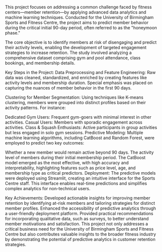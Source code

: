 This project focuses on addressing a common challenge faced by fitness centers—member retention—by applying advanced data analytics and machine learning techniques. Conducted for the University of Birmingham Sports and Fitness Centre, the project aims to predict member behavior during the critical initial 90-day period, often referred to as the "honeymoon phase."

The core objective is to identify members at risk of disengaging and predict their activity levels, enabling the development of targeted engagement strategies to increase retention. The study involved analyzing a comprehensive dataset comprising gym and pool attendance, class bookings, and membership details.

Key Steps in the Project:
Data Preprocessing and Feature Engineering:
Raw data was cleaned, standardized, and enriched by creating features like activity levels and membership duration. Special emphasis was placed on capturing the nuances of member behavior in the first 90 days.

Clustering for Member Segmentation:
Using techniques like K-means clustering, members were grouped into distinct profiles based on their activity patterns. For instance:

Dedicated Gym Users: Frequent gym-goers with minimal interest in other activities.
Casual Users: Members with sporadic engagement across activities.
Class & Squash Enthusiasts: Active participants in group activities but less engaged in solo gym sessions.
Predictive Modeling:
Multiple machine learning algorithms, including CatBoost and Random Forest, were employed to predict two key outcomes:

Whether a new member would remain active beyond 90 days.
The activity level of members during their initial membership period.
The CatBoost model emerged as the most effective, with high accuracy and interpretability, highlighting features such as price level, age, and membership type as critical predictors.
Deployment:
The predictive models were deployed using Streamlit, creating an intuitive interface for the Sports Centre staff. This interface enables real-time predictions and simplifies complex analytics for non-technical users.

Key Achievements:
Developed actionable insights for improving member retention by identifying at-risk members and tailoring strategies for distinct member profiles.
Enhanced the accessibility of predictive analytics through a user-friendly deployment platform.
Provided practical recommendations for incorporating qualitative data, such as surveys, to better understand member motivations and satisfaction.
This project not only addresses a critical business need for the University of Birmingham Sports and Fitness Centre but also contributes valuable insights to the broader fitness industry by demonstrating the potential of predictive analytics in customer retention strategies.
